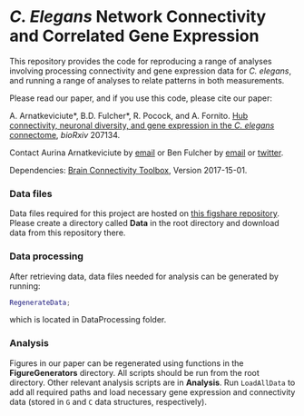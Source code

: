 # _C. Elegans_ Network Connectivity and Correlated Gene Expression

This repository provides the code for reproducing a range of analyses involving processing connectivity and gene expression data for *C. elegans*, and running a range of analyses to relate patterns in both measurements.

Please read our paper, and if you use this code, please cite our paper:

A. Arnatkeviciute\*, B.D. Fulcher\*, R. Pocock, and A. Fornito. [Hub connectivity, neuronal diversity, and gene expression in the _C. elegans_ connectome](https://www.biorxiv.org/content/early/2017/10/21/207134), _bioRxiv_ 207134.

Contact Aurina Arnatkeviciute by [email](mailto:aurina.arnatkeviciute@monash.edu) or Ben Fulcher by [email](mailto:ben.d.fulcher@gmail.com) or [twitter](https://twitter.com/bendfulcher).

Dependencies:
[Brain Connectivity Toolbox](https://sites.google.com/site/bctnet/), Version 2017-15-01.

### Data files
Data files required for this project are hosted on [this figshare repository](https://figshare.com/s/797199619fbabdab8c86).
Please create a directory called **Data** in the root directory and download data from this repository there.

### Data processing
After retrieving data, data files needed for analysis can be generated by running:
```matlab
RegenerateData;
```
which is located in DataProcessing folder.

### Analysis
Figures in our paper can be regenerated using functions in the **FigureGenerators** directory. All scripts should be run from the root directory.
Other relevant analysis scripts are in **Analysis**.
Run `LoadAllData` to add all required paths and load necessary gene expression and connectivity data (stored in `G` and `C` data structures, respectively).
